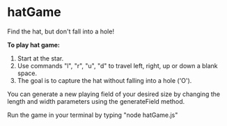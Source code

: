 # hatGame
Find the hat, but don't fall into a hole!


**To play hat game:**

1. Start at the star.
2. Use commands "l", "r", "u", "d" to travel left, right, up or down a blank space. 
3. The goal is to capture the hat without falling into a hole ('O').

You can generate a new playing field of your desired size by changing the length and width parameters using the generateField method.

Run the game in your terminal by typing "node hatGame.js"
